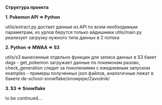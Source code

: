 **Структура проекта**

**1. Pokemon API => Python**

utils/extract.py достает данные из API по всем необходимым параметрам, из урлов берутся только айдишники
utils/main.py реализует загрузку нужного типа данных в 2 потока

**2. Python => MWAA => S3**

utils/s3 вынесенные отдельно функции для записи данных в S3 бакет
dags - get_pokemon загружает данные по покемонам разово, check_generation следит за поколениями с ежедневным запуском
examples - примеры полученных json файлов, аналогичные лежат в бакете de-school-snowflake/snowpipe/Zavodnik/

**3. S3 => Snowflake**

to be continued...







  
